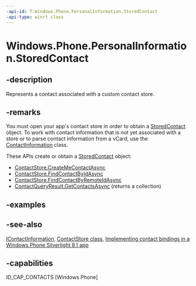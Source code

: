 ```yaml
---
-api-id: T:Windows.Phone.PersonalInformation.StoredContact
-api-type: winrt class
---
```


<!-- Class syntax.
public class StoredContact : Windows.Phone.PersonalInformation.IContactInformation, Windows.Phone.PersonalInformation.IContactInformation2, Windows.Phone.PersonalInformation.IStoredContact
-->

# Windows.Phone.PersonalInformation.StoredContact

## -description
Represents a contact associated with a custom contact store.

## -remarks
You must open your app's contact store in order to obtain a [StoredContact](storedcontact.md) object. To work with contact information that is not yet associated with a store or to parse contact information from a vCard, use the [ContactInformation](contactinformation.md) class.

These APIs create or obtain a [StoredContact](storedcontact.md) object:
+ [ContactStore.CreateMeContactAsync](contactstore_createmecontactasync_367847777.md)
+ [ContactStore.FindContactByIdAsync](contactstore_findcontactbyidasync_682238637.md)
+ [ContactStore.FindContactByRemoteIdAsync](contactstore_findcontactbyremoteidasync_1811337011.md)
+ [ContactQueryResult.GetContactsAsync](contactqueryresult_getcontactsasync_1004597153.md) (returns a collection)


## -examples

## -see-also
[IContactInformation](icontactinformation.md), [ContactStore class](contactstore.md), [Implementing contact bindings in a Windows Phone Silverlight 8.1 app](https://msdn.microsoft.com/library/windows/apps/dn642083(v=vs.105).aspx)

## -capabilities
ID_CAP_CONTACTS [Windows Phone]
